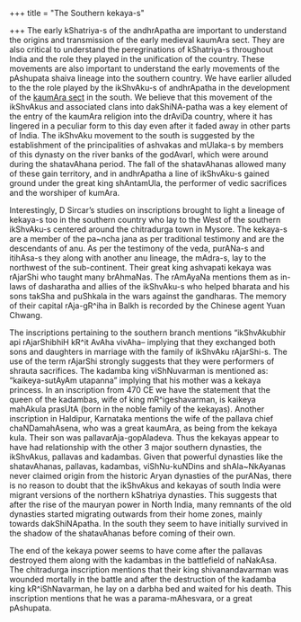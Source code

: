 +++
title = "The Southern kekaya-s"

+++
The early kShatriya-s of the andhrApatha are important to understand the
origins and transmission of the early medieval kaumAra sect. They are
also critical to understand the peregrinations of kShatriya-s throughout
India and the role they played in the unification of the country. These
movements are also important to understand the early movements of the
pAshupata shaiva lineage into the southern country. We have earlier
alluded to the the role played by the ikShvAku-s of andhrApatha in the
development of the [kaumAra
sect](http://manasataramgini.wordpress.com/2005/10/royal-kumara-worshippers.html)
in the south. We believe that this movement of the ikShvAkus and
associated clans into dakShiNA-patha was a key element of the entry of
the kaumAra religion into the drAviDa country, where it has lingered in
a peculiar form to this day even after it faded away in other parts of
India. The ikShvAku movement to the south is suggested by the
establishment of the principalities of ashvakas and mUlaka-s by members
of this dynasty on the river banks of the godAvarI, which were around
during the shatavAhana period. The fall of the shatavAhanas allowed many
of these gain territory, and in andhrApatha a line of ikShvAku-s gained
ground under the great king shAntamUla, the performer of vedic
sacrifices and the worshiper of kumAra.

Interestingly, D Sircar’s studies on inscriptions brought to light a
lineage of kekaya-s too in the southern country who lay to the West of
the southern ikShvAku-s centered around the chitradurga town in Mysore.
The kekaya-s are a member of the pa\~ncha jana as per traditional
testimony and are the descendants of anu. As per the testimony of the
veda, purANa-s and itihAsa-s they along with another anu lineage, the
mAdra-s, lay to the northwest of the sub-continent. Their great king
ashvapati kekaya was rAjarShi who taught many brAhmaNas. The rAmAyaNa
mentions them as in-laws of dasharatha and allies of the ikShvAku-s who
helped bharata and his sons takSha and puShkala in the wars against the
gandharas. The memory of their capital rAja-gR^iha in Balkh is recorded
by the Chinese agent Yuan Chwang.

The inscriptions pertaining to the southern branch mentions
“ikShvAkubhir api rAjarShibhiH kR^it AvAha vivAha– implying that they
exchanged both sons and daughters in marriage with the family of
ikShvAku rAjarShi-s. The use of the term rAjarShi strongly suggests that
they were performers of shrauta sacrifices. The kadamba king
viShNuvarman is mentioned as: “kaikeya-sutAyAm utapanna” implying that
his mother was a kekaya princess. In an inscription from 470 CE we have
the statement that the queen of the kadambas, wife of king
mR^igeshavarman, is kaikeya mahAkula prasUtA (born in the noble family
of the kekayas). Another inscription in Haldipur, Karnataka mentions the
wife of the pallava chief chaNDamahAsena, who was a great kaumAra, as
being from the kekaya kula. Their son was pallavarAja-gopAladeva. Thus
the kekayas appear to have had relationship with the other 3 major
southern dynasties, the ikShvAkus, pallavas and kadambas. Given that
powerful dynasties like the shatavAhanas, pallavas, kadambas,
viShNu-kuNDins and shAla\~NkAyanas never claimed origin from the
historic Aryan dynasties of the purANas, there is no reason to doubt
that the ikShvAkus and kekayas of south India were migrant versions of
the northern kShatriya dynasties. This suggests that after the rise of
the mauryan power in North India, many remnants of the old dynasties
started migrating outwards from their home zones, mainly towards
dakShiNApatha. In the south they seem to have initially survived in the
shadow of the shatavAhanas before coming of their own.

The end of the kekaya power seems to have come after the pallavas
destroyed them along with the kadambas in the battlefield of naNakAsa.
The chitradurga inscription mentions that their king shivanandavarman
was wounded mortally in the battle and after the destruction of the
kadamba king kR^iShNavarman, he lay on a darbha bed and waited for his
death. This inscription mentions that he was a parama-mAhesvara, or a
great pAshupata.

